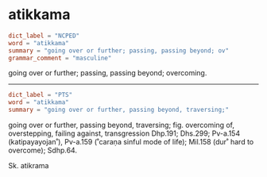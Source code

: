 # atikkama

``` toml
dict_label = "NCPED"
word = "atikkama"
summary = "going over or further; passing, passing beyond; ov"
grammar_comment = "masculine"
```

going over or further; passing, passing beyond; overcoming.

--------------------

``` toml
dict_label = "PTS"
word = "atikkama"
summary = "going over or further, passing beyond, traversing;"
```

going over or further, passing beyond, traversing; fig. overcoming of, overstepping, failing against, transgression Dhp.191; Dhs.299; Pv\-a.154 (katipayayojan˚), Pv\-a.159 (˚caraṇa sinful mode of life); Mil.158 (dur˚ hard to overcome); Sdhp.64.

Sk. atikrama

